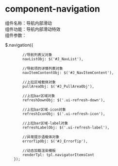 # component-navigation
组件名称：导航内部滑动<br>
组件功能：导航内部滑动特效<br>
组件参数：

$.navigation({

            //导航列表父对象
            navListObj: $('#J_NavList'),

            //导航项的详情列表对象
            navItemContentObj: $('#J_NavItemContent'),

            //上拉区域载体对象
            pullAreaObj: $('#J_PullAreaObj'),

            //上拉bar区域对象
            refreshDownObj: $('.ui-refresh-down'),

            //上拉bar区域-icon对象
            refreshIconObj: $('.ui-refresh-icon'),

            //上拉bar区域-label对象
            refreshLabelObj: $('.ui-refresh-label'),

            //异常提示语载体对象
            errorTipObj: $('#J_ErrorTip'),
            
            //动态加载渲染模板
            renderTpl: tpl.navigatorItemsCont
        });

